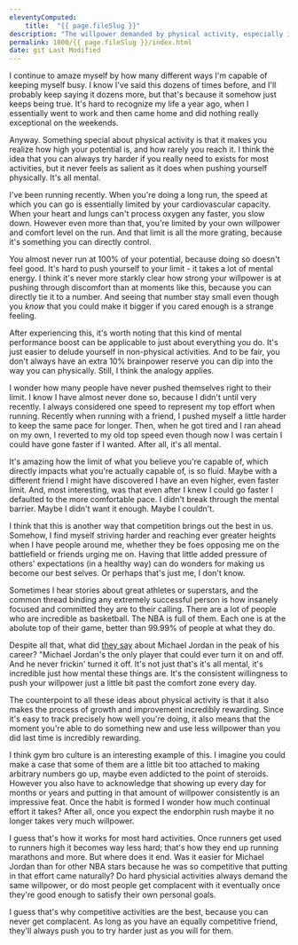 ```yaml
---
eleventyComputed:
    title:  "{{ page.fileSlug }}"
description: "The willpower demanded by physical activity, especially in competitive activities. Nah, I'd win."
permalink: 1000/{{ page.fileSlug }}/index.html
date: git Last Modified
---
```


I continue to amaze myself by how many different ways I'm capable of keeping myself busy. I know I've said this dozens of times before, and I'll probably keep saying it dozens more, but that's because it somehow just keeps being true. It's hard to recognize my life a year ago, when I essentially went to work and then came home and did nothing really exceptional on the weekends.

Anyway. Something special about physical activity is that it makes you realize how high your potential is, and how rarely you reach it. I think the idea that you can always try harder if you really need to exists for most activities, but it never feels as salient as it does when pushing yourself physically. It's all mental.

I've been running recently. When you're doing a long run, the speed at which you can go is essentially limited by your cardiovascular capacity. When your heart and lungs can't process oxygen any faster, you slow down. However even more than that, you're limited by your own willpower and comfort level on the run. And that limit is all the more grating, because it's something you can directly control.

You almost never run at 100% of your potential, because doing so doesn't feel good. It's hard to push yourself to your limit - it takes a lot of mental energy. I think it's never more starkly clear how strong your willpower is at pushing through discomfort than at moments like this, because you can directly tie it to a number. And seeing that number stay small even though you _know_ that you could make it bigger if you cared enough is a strange feeling.

After experiencing this, it's worth noting that this kind of mental performance boost can be applicable to just about everything you do. It's just easier to delude yourself in non-physical activities. And to be fair, you don't always have an extra 10% brainpower reserve you can dip into the way you can physically. Still, I think the analogy applies.

I wonder how many people have never pushed themselves right to their limit. I know I have almost never done so, because I didn't until very recently. I always considered one speed to represent my top effort when running. Recently when running with a friend, I pushed myself a little harder to keep the same pace for longer. Then, when he got tired and I ran ahead on my own, I reverted to my old top speed even though now I was certain I could have gone faster if I wanted. After all, it's all mental.

It's amazing how the limit of what you believe you're capable of, which directly impacts what you're actually capable of, is so fluid. Maybe with a different friend I might have discovered I have an even higher, even faster limit. And, most interesting, was that even after I knew I could go faster I defaulted to the more comfortable pace. I didn't break through the mental barrier. Maybe I didn't want it enough. Maybe I couldn't.

I think that this is another way that competition brings out the best in us. Somehow, I find myself striving harder and reaching ever greater heights when I have people around me, whether they be foes opposing me on the battlefield or friends urging me on. Having that little added pressure of others' expectations (in a healthy way) can do wonders for making us become our best selves. Or perhaps that's just me, I don't know.

Sometimes I hear stories about great athletes or superstars, and the common thread binding any extremely successful person is how insanely focused and committed they are to their calling. There are a lot of people who are incredible as basketball. The NBA is full of them. Each one is at the abolute top of their game, better than 99.99% of people at what they do.

Despite all that, what did [they say](https://www.youtube.com/watch?v=9BoXOSlNmYQ) about Michael Jordan in the peak of his career? "Michael Jordan's the only player that could ever turn it on and off. And he never frickin' turned it off. It's not just that's it's all mental, it's incredible just how mental these things are. It's the consistent willingness to push your willpower just a little bit past the comfort zone every day.

The counterpoint to all these ideas about physical activity is that it also makes the process of growth and improvement incredibly rewarding. Since it's easy to track precisely how well you're doing, it also means that the moment you're able to do something new and use less willpower than you did last time is incredibly rewarding.

I think gym bro culture is an interesting example of this. I imagine you could make a case that some of them are a little bit too attached to making arbitrary numbers go up, maybe even addicted to the point of steroids. However you also have to acknowledge that showing up every day for months or years and putting in that amount of willpower consistently is an impressive feat. Once the habit is formed I wonder how much continual effort it takes? After all, once you expect the endorphin rush maybe it no longer takes very much willpower.

I guess that's how it works for most hard activities. Once runners get used to runners high it becomes way less hard; that's how they end up running marathons and more. But where does it end. Was it easier for Michael Jordan than for other NBA stars because he was so competitive that putting in that effort came naturally? Do hard physicial activities always demand the same willpower, or do most people get complacent with it eventually once they're good enough to satisfy their own personal goals.

I guess that's why competitive activities are the best, because you can never get complacent. As long as you have an equally competitive friend, they'll always push you to try harder just as you will for them.